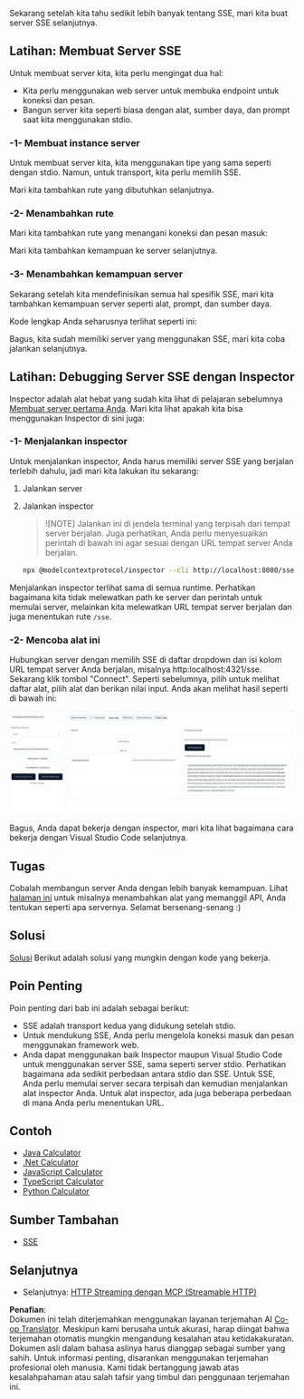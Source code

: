 <!--
CO_OP_TRANSLATOR_METADATA:
{
  "original_hash": "3dd2f1e39277c31b0e57e29d165354d6",
  "translation_date": "2025-06-13T00:32:02+00:00",
  "source_file": "03-GettingStarted/05-sse-server/README.md",
  "language_code": "id"
}
-->
Sekarang setelah kita tahu sedikit lebih banyak tentang SSE, mari kita buat server SSE selanjutnya.

## Latihan: Membuat Server SSE

Untuk membuat server kita, kita perlu mengingat dua hal:

- Kita perlu menggunakan web server untuk membuka endpoint untuk koneksi dan pesan.
- Bangun server kita seperti biasa dengan alat, sumber daya, dan prompt saat kita menggunakan stdio.

### -1- Membuat instance server

Untuk membuat server kita, kita menggunakan tipe yang sama seperti dengan stdio. Namun, untuk transport, kita perlu memilih SSE.

Mari kita tambahkan rute yang dibutuhkan selanjutnya.

### -2- Menambahkan rute

Mari kita tambahkan rute yang menangani koneksi dan pesan masuk:

Mari kita tambahkan kemampuan ke server selanjutnya.

### -3- Menambahkan kemampuan server

Sekarang setelah kita mendefinisikan semua hal spesifik SSE, mari kita tambahkan kemampuan server seperti alat, prompt, dan sumber daya.

Kode lengkap Anda seharusnya terlihat seperti ini:

Bagus, kita sudah memiliki server yang menggunakan SSE, mari kita coba jalankan selanjutnya.

## Latihan: Debugging Server SSE dengan Inspector

Inspector adalah alat hebat yang sudah kita lihat di pelajaran sebelumnya [Membuat server pertama Anda](/03-GettingStarted/01-first-server/README.md). Mari kita lihat apakah kita bisa menggunakan Inspector di sini juga:

### -1- Menjalankan inspector

Untuk menjalankan inspector, Anda harus memiliki server SSE yang berjalan terlebih dahulu, jadi mari kita lakukan itu sekarang:

1. Jalankan server

1. Jalankan inspector

    > ![NOTE]
    > Jalankan ini di jendela terminal yang terpisah dari tempat server berjalan. Juga perhatikan, Anda perlu menyesuaikan perintah di bawah ini agar sesuai dengan URL tempat server Anda berjalan.

    ```sh
    npx @modelcontextprotocol/inspector --cli http://localhost:8000/sse --method tools/list
    ```

Menjalankan inspector terlihat sama di semua runtime. Perhatikan bagaimana kita tidak melewatkan path ke server dan perintah untuk memulai server, melainkan kita melewatkan URL tempat server berjalan dan juga menentukan rute `/sse`.

### -2- Mencoba alat ini

Hubungkan server dengan memilih SSE di daftar dropdown dan isi kolom URL tempat server Anda berjalan, misalnya http:localhost:4321/sse. Sekarang klik tombol "Connect". Seperti sebelumnya, pilih untuk melihat daftar alat, pilih alat dan berikan nilai input. Anda akan melihat hasil seperti di bawah ini:

![Server SSE berjalan di inspector](../../../../translated_images/sse-inspector.d86628cc597b8fae807a31d3d6837842f5f9ee1bcc6101013fa0c709c96029ad.id.png)

Bagus, Anda dapat bekerja dengan inspector, mari kita lihat bagaimana cara bekerja dengan Visual Studio Code selanjutnya.

## Tugas

Cobalah membangun server Anda dengan lebih banyak kemampuan. Lihat [halaman ini](https://api.chucknorris.io/) untuk misalnya menambahkan alat yang memanggil API, Anda tentukan seperti apa servernya. Selamat bersenang-senang :)

## Solusi

[Solusi](./solution/README.md) Berikut adalah solusi yang mungkin dengan kode yang bekerja.

## Poin Penting

Poin penting dari bab ini adalah sebagai berikut:

- SSE adalah transport kedua yang didukung setelah stdio.
- Untuk mendukung SSE, Anda perlu mengelola koneksi masuk dan pesan menggunakan framework web.
- Anda dapat menggunakan baik Inspector maupun Visual Studio Code untuk menggunakan server SSE, sama seperti server stdio. Perhatikan bagaimana ada sedikit perbedaan antara stdio dan SSE. Untuk SSE, Anda perlu memulai server secara terpisah dan kemudian menjalankan alat inspector Anda. Untuk alat inspector, ada juga beberapa perbedaan di mana Anda perlu menentukan URL.

## Contoh

- [Java Calculator](../samples/java/calculator/README.md)
- [.Net Calculator](../../../../03-GettingStarted/samples/csharp)
- [JavaScript Calculator](../samples/javascript/README.md)
- [TypeScript Calculator](../samples/typescript/README.md)
- [Python Calculator](../../../../03-GettingStarted/samples/python)

## Sumber Tambahan

- [SSE](https://developer.mozilla.org/en-US/docs/Web/API/Server-sent_events)

## Selanjutnya

- Selanjutnya: [HTTP Streaming dengan MCP (Streamable HTTP)](/03-GettingStarted/06-http-streaming/README.md)

**Penafian**:  
Dokumen ini telah diterjemahkan menggunakan layanan terjemahan AI [Co-op Translator](https://github.com/Azure/co-op-translator). Meskipun kami berusaha untuk akurasi, harap diingat bahwa terjemahan otomatis mungkin mengandung kesalahan atau ketidakakuratan. Dokumen asli dalam bahasa aslinya harus dianggap sebagai sumber yang sahih. Untuk informasi penting, disarankan menggunakan terjemahan profesional oleh manusia. Kami tidak bertanggung jawab atas kesalahpahaman atau salah tafsir yang timbul dari penggunaan terjemahan ini.